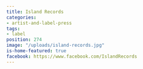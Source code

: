 ```yaml
---
title: Island Records
categories:
- artist-and-label-press
tags:
- label
position: 274
image: "/uploads/island-records.jpg"
is-home-featured: true
facebook: https://www.facebook.com/IslandRecords
---
```


